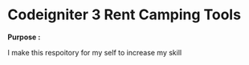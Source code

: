 <h1>Codeigniter 3 Rent Camping Tools</h1>

<b> Purpose : </b>
 <p>
    I make this respoitory for my self to increase my skill
 </p>

